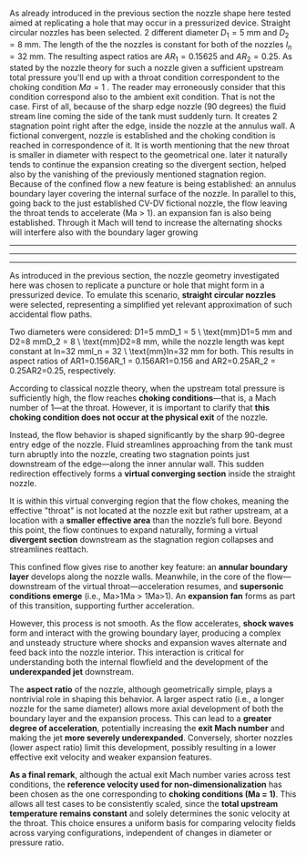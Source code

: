As already introduced in the previous section the nozzle shape here tested aimed at replicating a hole that may occur in a pressurized device.
Straight circular nozzles has been selected.
2 different diameter $D_1 = 5 \ \textrm{mm}$ and $D_2 = 8 \ \textrm{mm}$.
The length  of the the nozzles is constant for both of the nozzles $l_n = 32 \ \textrm{mm}$. 
The resulting aspect ratios are $AR_1 = 0.15625$ and $AR_2 = 0.25$. 
As stated by the nozzle theory for such a nozzle given a sufficient upstream total pressure you'll end up with a throat condition correspondent to the choking condition $Ma =1$ . 
The reader may erroneously consider that this condition correspond also to the ambient exit condition. 
That is not the case. 
First of all, because of the sharp edge nozzle (90 degrees) the fluid stream line coming the side of the tank must suddenly turn.
It creates 2 stagnation point right after the edge, inside the nozzle at the annulus wall.
A fictional convergent, nozzle is established and the choking condition is reached in correspondence of it.
It is worth mentioning that the new throat is smaller in diameter with respect to the geometrical one.
later it naturally tends to continue the expansion creating so the divergent section, helped also by the vanishing of the previously mentioned stagnation region. 
Because of the confined flow a new feature is being established: an annulus boundary layer covering the internal surface of the nozzle. 
In parallel to this, going back to the just established CV-DV fictional nozzle, the flow leaving the throat tends to accelerate (Ma > 1). an expansion fan is also being established. 
Through it Mach will tend to increase the alternating shocks will interfere also with the boundary lager growing 


---
---
---
As introduced in the previous section, the nozzle geometry investigated here was chosen to replicate a puncture or hole that might form in a pressurized device. To emulate this scenario, **straight circular nozzles** were selected, representing a simplified yet relevant approximation of such accidental flow paths.

Two diameters were considered: D1=5 mmD_1 = 5 \ \text{mm}D1​=5 mm and D2=8 mmD_2 = 8 \ \text{mm}D2​=8 mm, while the nozzle length was kept constant at ln=32 mml_n = 32 \ \text{mm}ln​=32 mm for both. This results in aspect ratios of AR1=0.156AR_1 = 0.156AR1​=0.156 and AR2=0.25AR_2 = 0.25AR2​=0.25, respectively.

According to classical nozzle theory, when the upstream total pressure is sufficiently high, the flow reaches **choking conditions**—that is, a Mach number of 1—at the throat. However, it is important to clarify that **this choking condition does not occur at the physical exit** of the nozzle.

Instead, the flow behavior is shaped significantly by the sharp 90-degree entry edge of the nozzle. Fluid streamlines approaching from the tank must turn abruptly into the nozzle, creating two stagnation points just downstream of the edge—along the inner annular wall. This sudden redirection effectively forms a **virtual converging section** inside the straight nozzle.

It is within this virtual converging region that the flow chokes, meaning the effective "throat" is not located at the nozzle exit but rather upstream, at a location with a **smaller effective area** than the nozzle’s full bore. Beyond this point, the flow continues to expand naturally, forming a virtual **divergent section** downstream as the stagnation region collapses and streamlines reattach.

This confined flow gives rise to another key feature: an **annular boundary layer** develops along the nozzle walls. Meanwhile, in the core of the flow—downstream of the virtual throat—acceleration resumes, and **supersonic conditions emerge** (i.e., Ma>1Ma > 1Ma>1). An **expansion fan** forms as part of this transition, supporting further acceleration.

However, this process is not smooth. As the flow accelerates, **shock waves** form and interact with the growing boundary layer, producing a complex and unsteady structure where shocks and expansion waves alternate and feed back into the nozzle interior. This interaction is critical for understanding both the internal flowfield and the development of the **underexpanded jet** downstream.

The **aspect ratio** of the nozzle, although geometrically simple, plays a nontrivial role in shaping this behavior. A larger aspect ratio (i.e., a longer nozzle for the same diameter) allows more axial development of both the boundary layer and the expansion process. This can lead to a **greater degree of acceleration**, potentially increasing the **exit Mach number** and making the jet **more severely underexpanded**. Conversely, shorter nozzles (lower aspect ratio) limit this development, possibly resulting in a lower effective exit velocity and weaker expansion features.

**As a final remark**, although the actual exit Mach number varies across test conditions, the **reference velocity used for non-dimensionalization** has been chosen as the one corresponding to **choking conditions (Ma = 1)**. This allows all test cases to be consistently scaled, since the **total upstream temperature remains constant** and solely determines the sonic velocity at the throat. This choice ensures a uniform basis for comparing velocity fields across varying configurations, independent of changes in diameter or pressure ratio.